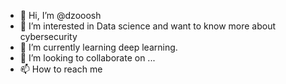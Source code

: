 - 👋 Hi, I’m @dzooosh
- 👀 I’m interested in Data science and want to know more about cybersecurity
- 🌱 I’m currently learning deep learning.
- 💞️ I’m looking to collaborate on ...
- 📫 How to reach me 

<!---
dzooosh/dzooosh is a ✨ special ✨ repository because its `README.md` (this file) appears on your GitHub profile.
You can click the Preview link to take a look at your changes.
--->
